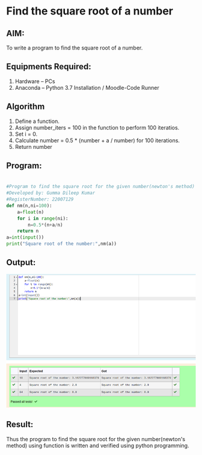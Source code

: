 # Find the square root of a number

## AIM:
To write a program to find the square root of a number.

## Equipments Required:
1. Hardware – PCs
2. Anaconda – Python 3.7 Installation / Moodle-Code Runner

## Algorithm
1. Define a function.
2. Assign number_iters = 100 in the function to perform 100 iteratios.
3. Set i = 0.
4. Calculate  number = 0.5 * (number + a / number) for 100 iterations.
5. Return number

## Program:
```python

#Program to find the square root for the given number(newton's method) using function.
#Developed by: Gumma Dileep Kumar
#RegisterNumber: 22007129
def nm(n,ni=100):
    a=float(n)
    for i in range(ni):
        n=0.5*(n+a/n)
    return n
a=int(input())
print("Square root of the number:",nm(a)) 

```













## Output:
![Square root of a number](/square_output.png)


## Result:
Thus the program to find the square root for the given number(newton's method) using function is written and verified using python programming.
